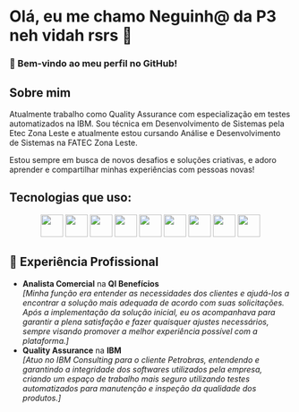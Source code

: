 # Olá, eu me chamo Neguinh@ da P3 neh vidah rsrs 👋

### 🚀 Bem-vindo ao meu perfil no GitHub!


## **Sobre mim**
Atualmente trabalho como Quality Assurance com especialização em testes automatizados na IBM.
Sou técnica em Desenvolvimento de Sistemas pela Etec Zona Leste e atualmente estou cursando Análise e Desenvolvimento de Sistemas na FATEC Zona Leste.

Estou sempre em busca de novos desafios e soluções criativas, e adoro aprender e compartilhar minhas experiências com pessoas novas!


## **Tecnologias que uso**:
<p align="center">
  <img src="https://encrypted-tbn0.gstatic.com/images?q=tbn:ANd9GcRuHnJDLOcdm_0b6N6kNj-1OvO9KhKYgqIy0w&s" height="40"/>
  <img src="https://devtop.io/wp-content/uploads/2022/10/react-native-1.png" height="40" />
  <img src="https://upload.wikimedia.org/wikipedia/commons/d/d9/Node.js_logo.svg" height="40" />
  <img src="https://www.ovhcloud.com/sites/default/files/styles/large_screens_1x/public/2021-09/ECX-1909_Hero_MySQL_600x400%402x-1_0.png" height="40" />
  <img src="https://emendes.com/wp-content/uploads/2019/11/Cloud-Firestore-3-Vertical-Lockup-Light.png" height="40" />
   <img src="https://www.bairesdev.com/wp-content/uploads/2022/03/selenium-2.svg" height="40" />
  <img src="https://cdn.worldvectorlogo.com/logos/cypress-1.svg" height="40" />
   <img src="https://comunidadecloud.com/wp-content/uploads/2023/08/image1.png" height="40" />
  <img src="https://cloudnium.net/wp-content/uploads/2024/05/Docker-Logo-2013.png" height="40" />
</p>


## 💼 **Experiência Profissional**

- **Analista Comercial** na **QI Benefícios**  
  _[Minha função era entender as necessidades dos clientes e ajudá-los a encontrar a solução mais adequada de acordo com suas solicitações. Após a implementação da solução inicial, eu os acompanhava para garantir a plena satisfação e fazer quaisquer ajustes necessários, sempre visando promover a melhor experiência possível com a plataforma.]_
- **Quality Assurance** na **IBM**  
  _[Atuo no IBM Consulting para o cliente Petrobras, entendendo e garantindo a integridade dos softwares utilizados pela empresa, criando um espaço de trabalho mais seguro utilizando testes automatizados para manutenção e inspeção da qualidade dos produtos.]_

